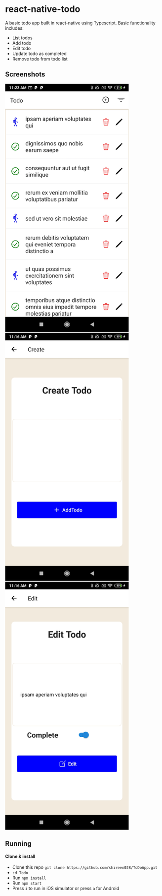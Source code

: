 # react-native-todo

A basic todo app built in react-native using Typescript. Basic functionality includes:

- List todos
- Add todo
- Edit todo
- Update todo as completed
- Remove todo from todo list

## Screenshots
<p>
<img width="400" alt="Screen Shot 1" src="https://github.com/shireen028/ToDoApp/blob/main/Screenshot_2022-03-14-11-23-57-661_com.todo.jpg">
 <img width="400" alt="Screen Shot 2" src="https://github.com/shireen028/ToDoApp/blob/main/Screenshot_2022-03-14-11-16-21-751_com.todo.jpg">
 <img width="400" alt="Screen Shot 3" src="https://github.com/shireen028/ToDoApp/blob/main/Screenshot_2022-03-14-11-16-32-382_com.todo.jpg">
</p>

 ## Running

#### Clone & install

* Clone this repo `git clone https://github.com/shireen028/ToDoApp.git`
* `cd Todo`
* Run `npm install`
* Run `npm start`
* Press `i` to run in iOS simulator or press `a` for Android


